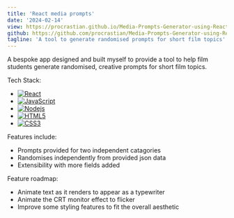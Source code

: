 ```yaml
---
title: 'React media prompts'
date: '2024-02-14'
view: https://procrastian.github.io/Media-Prompts-Generator-using-React/
github: https://github.com/procrastian/Media-Prompts-Generator-using-React
tagline: 'A tool to generate randomised prompts for short film topics'
---
```


A bespoke app designed and built myself to provide a tool to help film students generate randomised, creative prompts for short film topics.

Tech Stack:

- [![React][React.js]][React-url]
- [![JavaScript][JavaScript.js]][JavaScript-url]
- [![Nodejs][Nodejs.js]][Nodejs-url]
- [![HTML5][HTML5.js]][HTML5-url]
- [![CSS3][CSS3.js]][CSS3-url]

Features include:

- Prompts provided for two independent catagories
- Randomises independently from provided json data
- Extensibility with more fields added

Feature roadmap:

- Animate text as it renders to appear as a typewriter
- Animate the CRT monitor effect to flicker
- Improve some styling features to fit the overall aesthetic

[React.js]: https://img.shields.io/badge/React-20232A?style=for-the-badge&logo=react&logoColor=61DAFB
[React-url]: https://reactjs.org/
[JavaScript.js]: https://img.shields.io/badge/JavaScript-20232A?style=for-the-badge&logo=javascript
[JavaScript-url]: https://www.javascript.com/
[Nodejs.js]: https://img.shields.io/badge/node.js-20232A?style=for-the-badge&logo=nodedotjs&logoColor=339933
[Nodejs-url]: https://nodejs.org/en
[HTML5.js]: https://img.shields.io/badge/HTML5-20232A?style=for-the-badge&logo=html5&logoColor=E34F26
[HTML5-url]: https://html.com/
[CSS3.js]: https://img.shields.io/badge/CSS3-20232A?style=for-the-badge&logo=css3&logoColor=1572B6
[CSS3-url]: https://developer.mozilla.org/en-US/docs/Web/CSS
